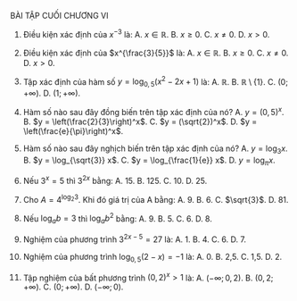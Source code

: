 BÀI TẬP CUỐI CHƯƠNG VI

1. Điều kiện xác định của $x^{-3}$ là:
   A. $x \in \mathbb{R}$.     B. $x \geq 0$.     C. $x \neq 0$.     D. $x > 0$.

2. Điều kiện xác định của $x^{\frac{3}{5}}$ là:
   A. $x \in \mathbb{R}$.     B. $x \geq 0$.     C. $x \neq 0$.     D. $x > 0$.

3. Tập xác định của hàm số $y = \log_{0,5}(x^2 - 2x + 1)$ là:
   A. $\mathbb{R}$.     B. $\mathbb{R} \setminus \{1\}$.     C. $(0 ; + \infty)$.     D. $(1 ; + \infty)$.

4. Hàm số nào sau đây đồng biến trên tập xác định của nó?
   A. $y = (0,5)^x$.     B. $y = \left(\frac{2}{3}\right)^x$.     C. $y = (\sqrt{2})^x$.     D. $y = \left(\frac{e}{\pi}\right)^x$.

5. Hàm số nào sau đây nghịch biến trên tập xác định của nó?
   A. $y = \log_3 x$.     B. $y = \log_{\sqrt{3}} x$.     C. $y = \log_{\frac{1}{e}} x$.     D. $y = \log_\pi x$.

6. Nếu $3^x = 5$ thì $3^{2x}$ bằng:
   A. 15.     B. 125.     C. 10.     D. 25.

7. Cho $A = 4^{\log_2 3}$. Khi đó giá trị của A bằng:
   A. 9.     B. 6.     C. $\sqrt{3}$.     D. 81.

8. Nếu $\log_a b = 3$ thì $\log_a b^2$ bằng:
   A. 9.     B. 5.     C. 6.     D. 8.

9. Nghiệm của phương trình $3^{2x - 5} = 27$ là:
   A. 1.     B. 4.     C. 6.     D. 7.

10. Nghiệm của phương trình $\log_{0,5}(2 - x) = -1$ là:
    A. 0.     B. 2,5.     C. 1,5.     D. 2.

11. Tập nghiệm của bất phương trình $(0,2)^x > 1$ là:
    A. $(- \infty ; 0,2)$.     B. $(0,2 ; + \infty)$.     C. $(0 ; + \infty)$.     D. $(- \infty ; 0)$.